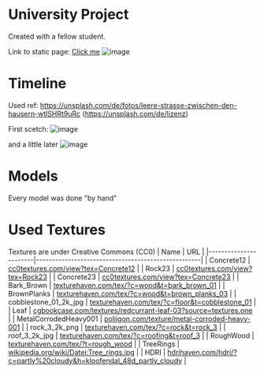 # University Project 
Created with a fellow student.

Link to static page: [Click me](https://zyberzebra.github.io/medieval-render/#stills)
![image](https://github.com/zyberzebra/medieval-render/assets/73640367/e575a955-1c1b-49ab-9e31-69c87144f1bd)


# Timeline
Used ref:
https://unsplash.com/de/fotos/leere-strasse-zwischen-den-hausern-wtlSHRt9uRc (https://unsplash.com/de/lizenz)

First scetch:
![image](https://github.com/zyberzebra/medieval-render/assets/73640367/572d5d31-1aec-405c-8ba3-5353be2a478f)


and a little later
![image](https://github.com/zyberzebra/medieval-render/assets/73640367/46470657-5cc8-48eb-80eb-c253d3428486)


# Models
Every model was done "by hand"

# Used Textures
Textures are under Creative Commons (CC0)
| Name                  | URL                                                |
|-----------------------|----------------------------------------------------|
| Concrete12            | [cc0textures.com/view?tex=Concrete12](https://cc0textures.com/view?tex=Concrete12) |
| Rock23                | [cc0textures.com/view?tex=Rock23](https://cc0textures.com/view?tex=Rock23) |
| Concrete23            | [cc0textures.com/view?tex=Concrete23](https://cc0textures.com/view?tex=Concrete23) |
| Bark_Brown            | [texturehaven.com/tex/?c=wood&t=bark_brown_01](https://texturehaven.com/tex/?c=wood&t=bark_brown_01) |
| BrownPlanks           | [texturehaven.com/tex/?c=wood&t=brown_planks_03](https://texturehaven.com/tex/?c=wood&t=brown_planks_03) |
| cobblestone_01_2k_jpg | [texturehaven.com/tex/?c=floor&t=cobblestone_01](https://texturehaven.com/tex/?c=floor&t=cobblestone_01) |
| Leaf                  | [cgbookcase.com/textures/redcurrant-leaf-03?source=textures.one](https://www.cgbookcase.com/textures/redcurrant-leaf-03?source=textures.one) |
| MetalCorrodedHeavy001 | [poliigon.com/texture/metal-corroded-heavy-001](https://www.poliigon.com/texture/metal-corroded-heavy-001) |
| rock_3_2k_png         | [texturehaven.com/tex/?c=rock&t=rock_3](https://texturehaven.com/tex/?c=rock&t=rock_3) |
| roof_3_2k_jpg         | [texturehaven.com/tex/?c=roofing&t=roof_3](https://texturehaven.com/tex/?c=roofing&t=roof_3) |
| RoughWood             | [texturehaven.com/tex/?t=rough_wood](https://texturehaven.com/tex/?t=rough_wood) |
| TreeRings             | [wikipedia.org/wiki/Datei:Tree_rings.jpg](https://de.wikipedia.org/wiki/Datei:Tree_rings.jpg) |
| HDRI                  | [hdrihaven.com/hdri/?c=partly%20cloudy&h=kloofendal_48d_partly_cloudy](https://hdrihaven.com/hdri/?c=partly%20cloudy&h=kloofendal_48d_partly_cloudy) |
